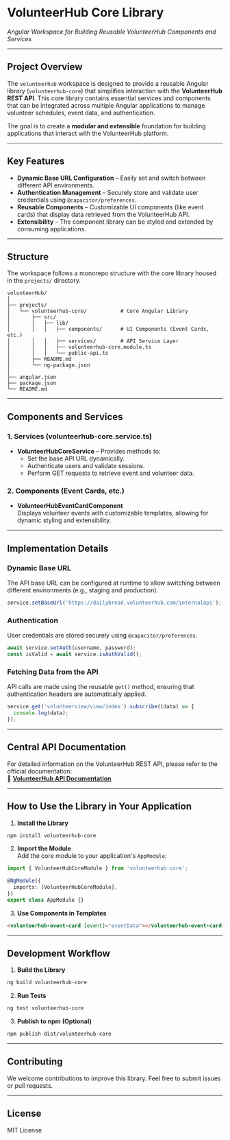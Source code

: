 # VolunteerHub Core Library  
_Angular Workspace for Building Reusable VolunteerHub Components and Services_

---

## Project Overview  
The `volunteerhub` workspace is designed to provide a reusable Angular library (`volunteerhub-core`) that simplifies interaction with the **VolunteerHub REST API**. This core library contains essential services and components that can be integrated across multiple Angular applications to manage volunteer schedules, event data, and authentication.

The goal is to create a **modular and extensible** foundation for building applications that interact with the VolunteerHub platform.

---

## Key Features
- **Dynamic Base URL Configuration** – Easily set and switch between different API environments.
- **Authentication Management** – Securely store and validate user credentials using `@capacitor/preferences`.
- **Reusable Components** – Customizable UI components (like event cards) that display data retrieved from the VolunteerHub API.
- **Extensibility** – The component library can be styled and extended by consuming applications.

---

## Structure
The workspace follows a monorepo structure with the core library housed in the `projects/` directory.  

```
volunteerHub/
│
├── projects/
│   └── volunteerhub-core/           # Core Angular Library
│       ├── src/
│       │   ├── lib/
│       │   │   ├── components/      # UI Components (Event Cards, etc.)
│       │   │   ├── services/        # API Service Layer
│       │   │   ├── volunteerhub-core.module.ts
│       │   │   └── public-api.ts
│       ├── README.md
│       └── ng-package.json
│
├── angular.json
├── package.json
└── README.md
```

---

## Components and Services
### 1. Services (volunteerhub-core.service.ts)  
- **VolunteerHubCoreService** – Provides methods to:  
  - Set the base API URL dynamically.  
  - Authenticate users and validate sessions.  
  - Perform GET requests to retrieve event and volunteer data.  

### 2. Components (Event Cards, etc.)  
- **VolunteerHubEventCardComponent**  
  Displays volunteer events with customizable templates, allowing for dynamic styling and extensibility.  

---

## Implementation Details

### Dynamic Base URL  
The API base URL can be configured at runtime to allow switching between different environments (e.g., staging and production).  
```typescript
service.setBaseUrl('https://dailybread.volunteerhub.com/internalapi');
```

### Authentication  
User credentials are stored securely using `@capacitor/preferences`.  
```typescript
await service.setAuth(username, password);
const isValid = await service.isAuthValid();
```

### Fetching Data from the API  
API calls are made using the reusable `get()` method, ensuring that authentication headers are automatically applied.  
```typescript
service.get('volunteerview/view/index').subscribe((data) => {
  console.log(data);
});
```

---

## Central API Documentation  
For detailed information on the VolunteerHub REST API, please refer to the official documentation:  
🔗 **[VolunteerHub API Documentation](https://support.volunteerhub.com/support/solutions)**

---

## How to Use the Library in Your Application  

1. **Install the Library**  
```bash
npm install volunteerhub-core
```

2. **Import the Module**  
Add the core module to your application's `AppModule`:  
```typescript
import { VolunteerHubCoreModule } from 'volunteerhub-core';

@NgModule({
  imports: [VolunteerHubCoreModule],
})
export class AppModule {}
```

3. **Use Components in Templates**  
```html
<volunteerhub-event-card [event]="eventData"></volunteerhub-event-card>
```

---

## Development Workflow
1. **Build the Library**  
```bash
ng build volunteerhub-core
```

2. **Run Tests**  
```bash
ng test volunteerhub-core
```

3. **Publish to npm (Optional)**  
```bash
npm publish dist/volunteerhub-core
```

---

## Contributing  
We welcome contributions to improve this library. Feel free to submit issues or pull requests.

---

## License  
MIT License
